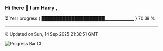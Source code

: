 ### Hi there 👋 I am Harry , 

⏳ Year progress { █████████████████████▁▁▁▁▁▁▁▁▁ } 70.38 %

---

⏰ Updated on Sun, 14 Sep 2025 21:38:51 GMT

![Progress Bar CI](https://github.com/duykhang68/duykhang68/workflows/Progress%20Bar%20CI/badge.svg)

